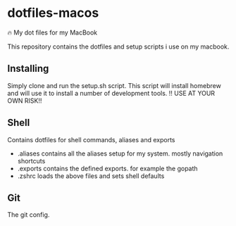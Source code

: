 # dotfiles-macos
:fire: My dot files for my MacBook

This repository contains the dotfiles and setup scripts i use on my macbook.

## Installing
Simply clone and run the setup.sh script.
This script will install homebrew and will use it to install a number of development tools.
!! USE AT YOUR OWN RISK!!

## Shell
Contains dotfiles for shell commands, aliases and exports

- .aliases contains all the aliases setup for my system. mostly navigation shortcuts
- .exports contains the defined exports. for example the gopath
- .zshrc loads the above files and sets shell defaults

## Git
The git config.
